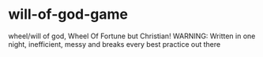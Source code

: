 # will-of-god-game
wheel/will of god, Wheel Of Fortune but Christian! WARNING: Written in one night, inefficient, messy and breaks every best practice out there
